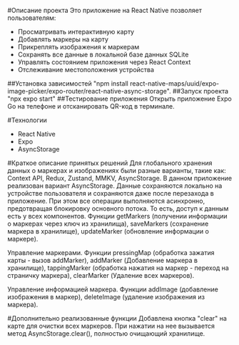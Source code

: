 #Описание проекта
Это приложение на React Native позволяет пользователям:
   - Просматривать интерактивную карту
   - Добавлять маркеры на карту
   - Прикреплять изображения к маркерам
   - Сохранять все данные в локальной базе данных SQLite
   - Управлять состоянием приложения через React Context
   - Отслеживание местоположения устройства

##Установка зависимостей 
    "npm install react-native-maps/uuid/expo-image-picker/expo-router/react-native-async-storage".
##Запуск проекта 
    "npx expo start"
##Тестирование приложения
    Открыть приложение Expo Go на телефоне и отсканировать QR-код в терминале.

#Технологии
   - React Native
   - Expo
   - AsyncStorage


#Краткое описание принятых решений
Для глобального хранения данных о маркерах и изображениях были разные варианты, такие как: Context API, Redux, Zustand, MMKV, AsyncStorage.
В данном приложение реализован вариант AsyncStorage.
Данные сохраняются локально на устройстве пользователя и сохраняются даже после перезахода в приложение. При этом все операции выполняются асинхронно, предотвращая блокировку основного потока. То есть, доступ к данным есть у всех компонентов. Функции getMarkers (получении информации о маркерах через ключ из хранилища), saveMarkers (сохранение маркера в хранилище), updateMarker (обновление информации о маркере).

Управление маркерами. Функции pressingMap (обработка зажатия карты - вызов addMarker), addMarker (Добавление маркера в хранилище), tappingMarker (обработка нажатия на маркер - переход на страничку маркера), clearMarker (Удаление всех маркеров). 

Управление информацией маркера. Функции addImage (добавление изображения в маркер), deleteImage (удаление изображения из маркера).

#Дополнительно реализованные функции
Добавлена кнопка "clear" на карте для очистки всех маркеров.
При нажатии на нее вызывается метод AsyncStorage.clear(), полностью очищающий хранилище.